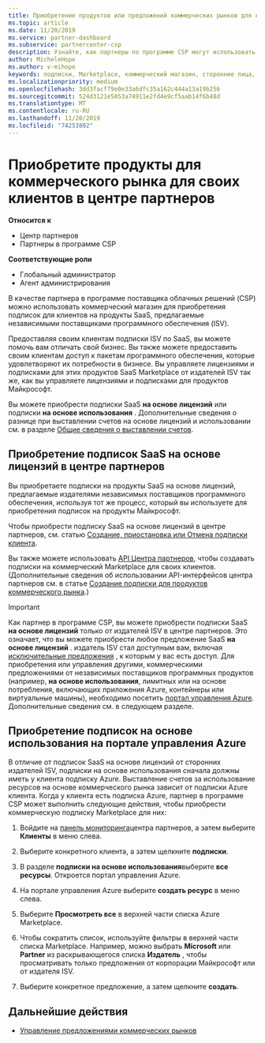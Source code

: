 ```yaml
---
title: Приобретение продуктов или предложений коммерческих рынков для клиентов | Центр партнеров
ms.topic: article
ms.date: 11/20/2019
ms.service: partner-dashboard
ms.subservice: partnercenter-csp
description: Узнайте, как партнеры по программе CSP могут использовать магазин партнеров для покупки предложений SaaS от независимых поставщиков программного обеспечения (ISV).
author: MicheleHope
ms.author: v-mihope
keywords: подписки, Marketplace, коммерческий магазин, сторонние лица, независимые поставщики программного обеспечения, предложения SaaS, программа поставщика облачных решений, покупка предложения, приобретение подписки
ms.localizationpriority: medium
ms.openlocfilehash: 3dd3facf79e0e33a6dfc35a162c444a13a19b256
ms.sourcegitcommit: 524d3121e5053a74911e2fd4e9cf5aab14f6b48d
ms.translationtype: MT
ms.contentlocale: ru-RU
ms.lasthandoff: 11/20/2019
ms.locfileid: "74253802"
---
```

# <a name="purchase-commercial-marketplace-products-for-your-customers-in-partner-center"></a>Приобретите продукты для коммерческого рынка для своих клиентов в центре партнеров

**Относится к**

- Центр партнеров
- Партнеры в программе CSP

**Соответствующие роли**

- Глобальный администратор
- Агент администрирования

В качестве партнера в программе поставщика облачных решений (CSP) можно использовать коммерческий магазин для приобретения подписок для клиентов на продукты SaaS, предлагаемые независимыми поставщиками программного обеспечения (ISV). 

Предоставляя своим клиентам подписки ISV по SaaS, вы можете помочь вам отличать свой бизнес. Вы также можете предоставить своим клиентам доступ к пакетам программного обеспечения, которые удовлетворяют их потребности в бизнесе. Вы управляете лицензиями и подписками для этих продуктов SaaS Marketplace от издателей ISV так же, как вы управляете лицензиями и подписками для продуктов Майкрософт.

Вы можете приобрести подписки SaaS **на основе лицензий** или подписки **на основе использования** . Дополнительные сведения о разнице при выставлении счетов на основе лицензий и использовании см. в разделе [Общие сведения о выставлении счетов](billing-basics.md).

## <a name="purchase-license-based-saas-subscriptions-in-partner-center"></a>Приобретение подписок SaaS на основе лицензий в центре партнеров

Вы приобретаете подписки на продукты SaaS на основе лицензий, предлагаемые издателями независимых поставщиков программного обеспечения, используя тот же процесс, который вы используете для приобретения подписок на продукты Майкрософт.

Чтобы приобрести подписку SaaS на основе лицензий в центре партнеров, см. статью [Создание, приостановка или Отмена подписки клиента](create-a-new-subscription.md#create-a-new-subscription).

Вы также можете использовать [API Центра партнеров](https://docs.microsoft.com/partner-center/develop/), чтобы создавать подписки на коммерческий Marketplace для своих клиентов. (Дополнительные сведения об использовании API-интерфейсов центра партнеров см. в статье [Создание подписки для продуктов коммерческого рынка](https://docs.microsoft.com/partner-center/develop/create-subscription-azure-marketplace-products).)

>[!IMPORTANT]
> Как партнер в программе CSP, вы можете приобрести подписки SaaS **на основе лицензий** только от издателей ISV в центре партнеров. Это означает, что вы можете приобрести любое предложение SaaS **на основе лицензий** . издатель ISV стал доступным вам, включая [исключительные предложения](csp-commercial-marketplace-discover.md#learn-about-marketplace-exclusive-offers) , к которым у вас есть доступ. Для приобретения или управления другими, коммерческими предложениями от независимых поставщиков программных продуктов (например, **на основе использования**, лимитных или на основе потребления, включающих приложения Azure, контейнеры или виртуальные машины), необходимо посетить [портал управления Azure](https://portal.azure.com/). Дополнительные сведения см. в следующем разделе.

## <a name="purchase-usage-based-subscriptions-in-the-azure-management-portal"></a>Приобретение подписок на основе использования на портале управления Azure

В отличие от подписок SaaS на основе лицензий от сторонних издателей ISV, подписки на основе использования сначала должны иметь у клиента подписку Azure. Выставление счетов за использование ресурсов на основе коммерческого рынка зависит от подписки Azure клиента. Когда у клиента есть подписка Azure, партнер в программе CSP может выполнить следующие действия, чтобы приобрести коммерческую подписку Marketplace для них:

1. Войдите на [панель мониторинга](https://partner.microsoft.com/dashboard)центра партнеров, а затем выберите **Клиенты** в меню слева.

2. Выберите конкретного клиента, а затем щелкните **подписки**.  

3. В разделе **подписки на основе использования**выберите **все ресурсы**. Откроется портал управления Azure.

4. На портале управления Azure выберите **создать ресурс** в меню слева.

5. Выберите **Просмотреть все** в верхней части списка Azure Marketplace.

6. Чтобы сократить список, используйте фильтры в верхней части списка Marketplace. Например, можно выбрать **Microsoft** или **Partner** из раскрывающегося списка **Издатель** , чтобы просматривать только предложения от корпорации Майкрософт или от издателя ISV.

7. Выберите конкретное предложение, а затем щелкните **создать**.

## <a name="next-steps"></a>Дальнейшие действия

- [Управление предложениями коммерческих рынков](csp-commercial-marketplace-purchase.md)